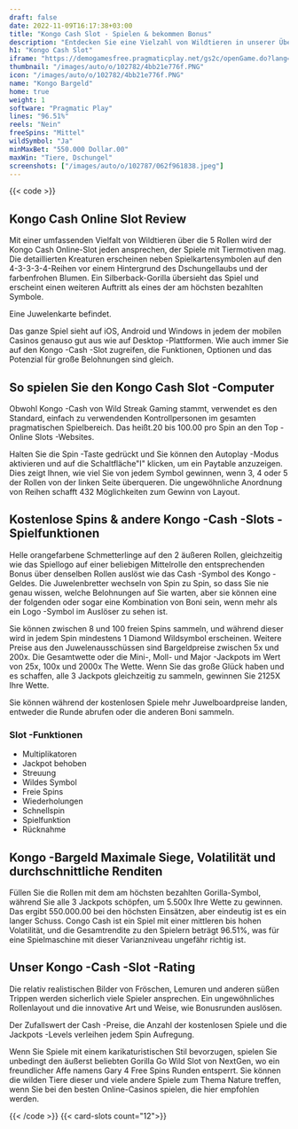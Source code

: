 ```yaml
---
draft: false
date: 2022-11-09T16:17:38+03:00
title: "Kongo Cash Slot - Spielen & bekommen Bonus"
description: "Entdecken Sie eine Vielzahl von Wildtieren in unserer Überprüfung des Kongo Cash Online Slot. Wir betrachten das Gameplay, die Boni und wie man das beste Casino -Angebot beansprucht."
h1: "Kongo Cash Slot"
iframe: "https://demogamesfree.pragmaticplay.net/gs2c/openGame.do?lang=en&cur=USD&gameSymbol=vs432congocash&websiteUrl=https%3A%2F%2Fdemogamesfree.pragmaticplay.net&jurisdiction=99&lobbyURL=https%3A%2F%2Fwww.pragmaticplay.com"
thumbnail: "/images/auto/o/102782/4bb21e776f.PNG"
icon: "/images/auto/o/102782/4bb21e776f.PNG"
name: "Kongo Bargeld"
home: true
weight: 1
software: "Pragmatic Play"
lines: "96.51%"
reels: "Nein"
freeSpins: "Mittel"
wildSymbol: "Ja"
minMaxBet: "550.000 Dollar.00"
maxWin: "Tiere, Dschungel"
screenshots: ["/images/auto/o/102787/062f961838.jpeg"]
---
```


{{< code >}}<h2>Kongo Cash Online Slot Review</h2><p>Mit einer umfassenden Vielfalt von Wildtieren über die 5 Rollen wird der Kongo Cash Online-Slot jeden ansprechen, der Spiele mit Tiermotiven mag. Die detaillierten Kreaturen erscheinen neben Spielkartensymbolen auf den 4-3-3-3-4-Reihen vor einem Hintergrund des Dschungellaubs und der farbenfrohen Blumen. Ein Silberback-Gorilla übersieht das Spiel und erscheint einen weiteren Auftritt als eines der am höchsten bezahlten Symbole.</p><p>Eine Juwelenkarte befindet.</p><p>Das ganze Spiel sieht auf iOS, Android und Windows in jedem der mobilen Casinos genauso gut aus wie auf Desktop -Plattformen. Wie auch immer Sie auf den Kongo -Cash -Slot zugreifen, die Funktionen, Optionen und das Potenzial für große Belohnungen sind gleich.</p><h2>So spielen Sie den Kongo Cash Slot -Computer</h2><p>Obwohl Kongo -Cash von Wild Streak Gaming stammt, verwendet es den Standard, einfach zu verwendenden Kontrollpersonen im gesamten pragmatischen Spielbereich. Das heißt.20 bis 100.00 pro Spin an den Top -Online Slots -Websites.</p><p>Halten Sie die Spin -Taste gedrückt und Sie können den Autoplay -Modus aktivieren und auf die Schaltfläche"I" klicken, um ein Paytable anzuzeigen. Dies zeigt Ihnen, wie viel Sie von jedem Symbol gewinnen, wenn 3, 4 oder 5 der Rollen von der linken Seite überqueren. Die ungewöhnliche Anordnung von Reihen schafft 432 Möglichkeiten zum Gewinn von Layout.</p><h2>Kostenlose Spins & andere Kongo -Cash -Slots -Spielfunktionen</h2><p>Helle orangefarbene Schmetterlinge auf den 2 äußeren Rollen, gleichzeitig wie das Spiellogo auf einer beliebigen Mittelrolle den entsprechenden Bonus über denselben Rollen auslöst wie das Cash -Symbol des Kongo -Geldes. Die Juwelenbretter wechseln von Spin zu Spin, so dass Sie nie genau wissen, welche Belohnungen auf Sie warten, aber sie können eine der folgenden oder sogar eine Kombination von Boni sein, wenn mehr als ein Logo -Symbol im Auslöser zu sehen ist.</p><p>Sie können zwischen 8 und 100 freien Spins sammeln, und während dieser wird in jedem Spin mindestens 1 Diamond Wildsymbol erscheinen. Weitere Preise aus den Juwelenausschüssen sind Bargeldpreise zwischen 5x und 200x. Die Gesamtwette oder die Mini-, Moll- und Major -Jackpots im Wert von 25x, 100x und 2000x The Wette. Wenn Sie das große Glück haben und es schaffen, alle 3 Jackpots gleichzeitig zu sammeln, gewinnen Sie 2125X Ihre Wette.</p><p>Sie können während der kostenlosen Spiele mehr Juwelboardpreise landen, entweder die Runde abrufen oder die anderen Boni sammeln.</p><h3>
Slot -Funktionen</h3><ul>
<li></span>
Multiplikatoren</li>
<li></span>
Jackpot behoben</li>
<li></span>
Streuung</li>
<li></span>
Wildes Symbol</li>
<li></span>
Freie Spins</li>
<li></span>
Wiederholungen</li>
<li></span>
Schnellspin</li>
<li></span>
Spielfunktion</li>
<li></span>
Rücknahme</li></ul><h2>Kongo -Bargeld Maximale Siege, Volatilität und durchschnittliche Renditen</h2><p>Füllen Sie die Rollen mit dem am höchsten bezahlten Gorilla-Symbol, während Sie alle 3 Jackpots schöpfen, um 5.500x Ihre Wette zu gewinnen. Das ergibt 550.000.00 bei den höchsten Einsätzen, aber eindeutig ist es ein langer Schuss. Congo Cash ist ein Spiel mit einer mittleren bis hohen Volatilität, und die Gesamtrendite zu den Spielern beträgt 96.51%, was für eine Spielmaschine mit dieser Varianzniveau ungefähr richtig ist.</p><h2>Unser Kongo -Cash -Slot -Rating</h2><p>Die relativ realistischen Bilder von Fröschen, Lemuren und anderen süßen Trippen werden sicherlich viele Spieler ansprechen. Ein ungewöhnliches Rollenlayout und die innovative Art und Weise, wie Bonusrunden auslösen.</p><p>Der Zufallswert der Cash -Preise, die Anzahl der kostenlosen Spiele und die Jackpots -Levels verleihen jedem Spin Aufregung.</p><p>Wenn Sie Spiele mit einem karikaturistischen Stil bevorzugen, spielen Sie unbedingt den äußerst beliebten Gorilla Go Wild Slot von NextGen, wo ein freundlicher Affe namens Gary 4 Free Spins Runden entsperrt. Sie können die wilden Tiere dieser und viele andere Spiele zum Thema Nature treffen, wenn Sie bei den besten Online-Casinos spielen, die hier empfohlen werden.</p>{{< /code >}}
{{< card-slots count="12">}}